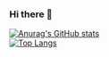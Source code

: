 ### Hi there 👋
[![Anurag's GitHub stats](https://github-readme-stats.vercel.app/api?username=oeduardopereira)](https://github.com/anuraghazra/github-readme-stats)
<br>
[![Top Langs](https://github-readme-stats.vercel.app/api/top-langs/?username=oeduardopereira&layout=donut-vertical)](https://github.com/anuraghazra/github-readme-stats)
